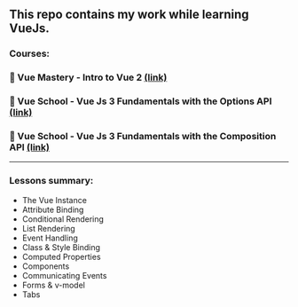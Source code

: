 ## This repo contains my work while learning VueJs.

### Courses:
###     🔹 Vue Mastery - Intro to Vue 2 [(link)](https://www.vuemastery.com/courses/intro-to-vue-js/vue-instance)
###     🔹 Vue School - Vue Js 3 Fundamentals with the Options API [(link)](https://vueschool.io/courses/vuejs-3-fundamentals)
###     🔹 Vue School - Vue Js 3 Fundamentals with the Composition API [(link)](https://vueschool.io/courses/vue-js-fundamentals-with-the-composition-api)

___

### Lessons summary:
- The Vue Instance
- Attribute Binding
- Conditional Rendering
- List Rendering
- Event Handling
- Class & Style Binding
- Computed Properties
- Components
- Communicating Events
- Forms & v-model
- Tabs
